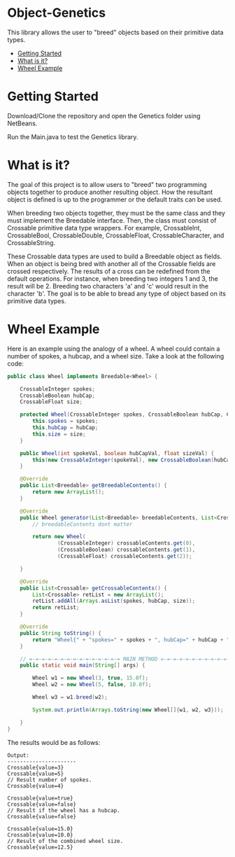 # Object-Genetics
This library allows the user to "breed" objects based on their primitive data types.

* [Getting Started](#gettingstarted)
* [What is it?](#whatisit)
* [Wheel Example](#wheelexample)

Getting Started <a name="gettingstarted"></a>
===============
Download/Clone the repository and open the Genetics folder using NetBeans.

Run the Main.java to test the Genetics library.

What is it? <a name="whatisit"></a>
===========

The goal of this project is to allow users to "breed" two programming objects
together to produce another resulting object. How the resultant object is
defined is up to the programmer or the default traits can be used.

When breeding two objects together, they must be the same class and they must
implement the Breedable interface. Then, the class must consist of Crossable
primitive data type wrappers. For example, CrossableInt, CrossableBool,
CrossableDouble, CrossableFloat, CrossableCharacter, and CrossableString.

These Crossable data types are used to build a Breedable object as fields. When
an object is being bred with another all of the Crossable fields are crossed
respectively. The results of a cross can be redefined from the default operations.
For instance, when breeding two integers 1 and 3, the result will be 2. Breeding
two characters 'a' and 'c' would result in the character 'b'. The goal is to be
able to bread any type of object based on its primitive data types.

Wheel Example <a name="wheelexample"></a>
=======

Here is an example using the analogy of a wheel. A wheel could contain a number
of spokes, a hubcap, and a wheel size. Take a look at the following code:

```java
public class Wheel implements Breedable<Wheel> {

    CrossableInteger spokes;
    CrossableBoolean hubCap;
    CrossableFloat size;

    protected Wheel(CrossableInteger spokes, CrossableBoolean hubCap, CrossableFloat size) {
        this.spokes = spokes;
        this.hubCap = hubCap;
        this.size = size;
    }

    public Wheel(int spokeVal, boolean hubCapVal, float sizeVal) {
        this(new CrossableInteger(spokeVal), new CrossableBoolean(hubCapVal), new CrossableFloat(sizeVal));
    }

    @Override
    public List<Breedable> getBreedableContents() {
        return new ArrayList();
    }

    @Override
    public Wheel generator(List<Breedable> breedableContents, List<Crossable> crossableContents) {
        // breedableContents dont matter

        return new Wheel(
                (CrossableInteger) crossableContents.get(0),
                (CrossableBoolean) crossableContents.get(1),
                (CrossableFloat) crossableContents.get(2));

    }

    @Override
    public List<Crossable> getCrossableContents() {
        List<Crossable> retList = new ArrayList();
        retList.addAll(Arrays.asList(spokes, hubCap, size));
        return retList;
    }

    @Override
    public String toString() {
        return "Wheel{" + "spokes=" + spokes + ", hubCap=" + hubCap + ", size=" + size + '}';
    }

    // =-=-=-=-=-=-=-=-=-=-=-=-=-=-= MAIN METHOD =-=-=-=-=-=-=-=-=-=-=-=-=-=-=-= //
    public static void main(String[] args) {

        Wheel w1 = new Wheel(3, true, 15.0f);
        Wheel w2 = new Wheel(5, false, 10.0f);

        Wheel w3 = w1.breed(w2);

        System.out.println(Arrays.toString(new Wheel[]{w1, w2, w3}));

    }
}
```

The results would be as follows:

```
Output:
----------------------
Crossable{value=3}
Crossable{value=5}
// Result number of spokes.
Crossable{value=4}

Crossable{value=true}
Crossable{value=false}
// Result if the wheel has a hubcap.
Crossable{value=false}

Crossable{value=15.0}
Crossable{value=10.0}
// Result of the combined wheel size. 
Crossable{value=12.5}
```
